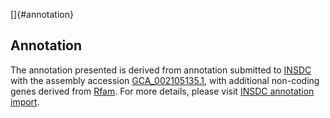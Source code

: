[]{#annotation}

Annotation
----------

The annotation presented is derived from annotation submitted to
[INSDC](http://www.insdc.org) with the assembly accession
[GCA\_002105135.1](http://www.ebi.ac.uk/ena/data/view/GCA_002105135.1),
with additional non-coding genes derived from
[Rfam](http://rfam.xfam.org/). For more details, please visit [INSDC
annotation
import](http://ensemblgenomes.org/info/data/insdc_annotation).
